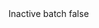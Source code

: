 <?xml version="1.0" encoding="UTF-8"?>
<CustomMetadata xmlns="http://soap.sforce.com/2006/04/metadata">
    <label>Inactive batch</label>
    <protected>false</protected>
</CustomMetadata>
